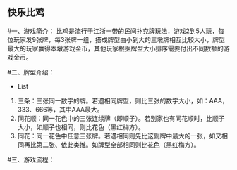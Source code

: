 ## 快乐比鸡
#一、游戏简介：
比鸡是流行于江浙一带的民间扑克牌玩法，游戏2到5人玩，每位玩家发9张牌，每3张牌一组，搭成牌型由小到大的三墩牌相互比较大小，牌型最大的玩家赢得本墩游戏金币，其他玩家根据牌型大小排序需要付出不同数额的游戏金币。

#二、牌型介绍：
- List
1. 三条：三张同一数字的牌。若遇相同牌型，则比三张的数字大小，如：AAA，333、666等，其中AAA最大。
2. 同花顺：同一花色中的三张连续牌（即顺子）。若别家也有同花顺时，比顺子大小，如顺子也相同，则比花色（黑红梅方）。
3. 同花：同一花色中任意三张牌。若遇相同则先比这副牌中最大的一张，如又相同再比第二张、依此类推。如牌型全部相同则比花色（黑红梅方）。

#三、游戏流程：
